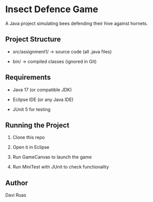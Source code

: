 # Insect Defence Game



A Java project simulating bees defending their hive against hornets.



## Project Structure

- src/assignment1/ → source code (all .java files)

- bin/ → compiled classes (ignored in Git)



## Requirements

- Java 17 (or compatible JDK)

- Eclipse IDE (or any Java IDE)

- JUnit 5 for testing



## Running the Project

1. Clone this repo

2. Open it in Eclipse

3. Run GameCanvas to launch the game

4. Run MiniTest with JUnit to check functionality



## Author

Davi Ruas


